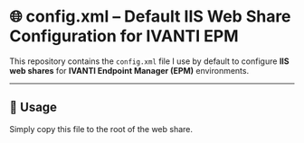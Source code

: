 # 🌐 config.xml – Default IIS Web Share Configuration for IVANTI EPM

This repository contains the `config.xml` file I use by default to configure **IIS web shares** for **IVANTI Endpoint Manager (EPM)** environments.

---

## 📘 Usage

Simply copy this file to the root of the web share.